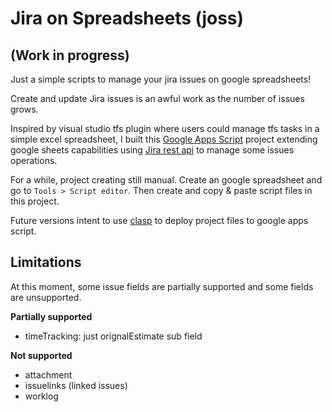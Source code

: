# Jira on Spreadsheets (joss)
## (Work in progress)
Just a simple scripts to manage your jira issues on google spreadsheets!

Create and update Jira issues is an awful work as the number of issues grows.

Inspired by visual studio tfs plugin where users could manage tfs tasks in a simple excel spreadsheet, I built this [Google Apps Script](https://developers.google.com/apps-script/) project extending google sheets capabilities using [Jira rest api](https://developer.atlassian.com/cloud/jira/platform/rest/v3) to manage some issues operations.

For a while, project creating still manual. Create an google spreadsheet and go to `Tools > Script editor`. Then create and copy & paste script files in this project.

Future versions intent to use [clasp](https://github.com/google/clasp) to deploy project files to google apps script.

## Limitations
At this moment, some issue fields are partially supported and some fields are unsupported.

**Partially supported**
- timeTracking: just orignalEstimate sub field

**Not supported**
- attachment
- issuelinks (linked issues)
- worklog
